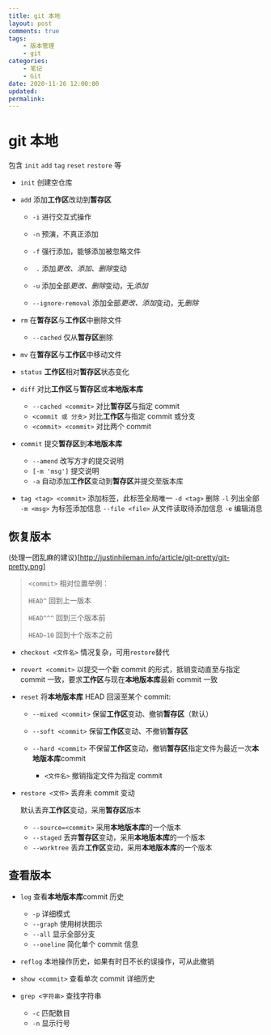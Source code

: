 ```yaml
---
title: git 本地
layout: post
comments: true
tags:
    - 版本管理
    - git
categories:
    - 笔记
    - Git
date: 2020-11-26 12:00:00
updated:
permalink:
---
```


# git 本地

包含 `init` `add` `tag` `reset` `restore` 等

<!-- more -->

-   `init` 创建空仓库

-   `add` 添加**工作区**改动到**暂存区**

    -   `-i` 进行交互式操作
    -   `-n` 预演，不真正添加
    -   `-f` 强行添加，能够添加被忽略文件

    -   ` .` 添加*更改、添加、删除*变动
    -   `-u` 添加全部*更改、删除*变动，无*添加*
    -   `--ignore-removal` 添加全部*更改、添加*变动，无*删除*

-   `rm` 在**暂存区**与**工作区**中删除文件

    -   `--cached` 仅从**暂存区**删除

-   `mv` 在**暂存区**与**工作区**中移动文件

-   `status` **工作区**相对**暂存区**状态变化

-   `diff` 对比**工作区**与**暂存区**或**本地版本库**

    -   `--cached <commit>` 对比**暂存区**与指定 commit
    -   `<commit 或 分支>` 对比**工作区**与指定 commit 或分支
    -   `<commit> <commit>` 对比两个 commit

-   `commit` 提交**暂存区**到**本地版本库**

    -   `--amend` 改写方才的提交说明
    -   `[-m 'msg']` 提交说明
    -   `-a` 自动添加**工作区**变动到**暂存区**并提交至版本库

-   `tag <tag> <commit>` 添加标签，此标签全局唯一
    `-d <tag>` 删除
    `-l` 列出全部
    `-m <msg>` 为标签添加信息
    `--file <file>` 从文件读取待添加信息
    `-e` 编辑消息

## 恢复版本

(处理一团乱麻的建议)[http://justinhileman.info/article/git-pretty/git-pretty.png]

> `<commit>` 相对位置举例：
>
> `HEAD^` 回到上一版本
>
> `HEAD^^^` 回到三个版本前
>
> `HEAD~10` 回到十个版本之前

-   `checkout <文件名>` 情况复杂，可用`restore`替代

-   `revert <commit>` 以提交一个新 commit 的形式，抵销变动直至与指定 commit 一致，要求**工作区**与现在**本地版本库**最新 commit 一致

-   `reset` 将**本地版本库** HEAD 回滚至某个 commit:

    -   `--mixed <commit>` 保留**工作区**变动、撤销**暂存区**（默认）
    -   `--soft <commit>` 保留**工作区**变动、不撤销**暂存区**
    -   `--hard <commit>` 不保留**工作区**变动，撤销**暂存区**指定文件为最近一次**本地版本库**commit

        -   `<文件名>` 撤销指定文件为指定 commit

-   `restore <文件>` 丢弃未 commit 变动

    默认丢弃**工作区**变动，采用**暂存区**版本

    -   `--source=<commit>` 采用**本地版本库**的一个版本
    -   `--staged` 丢弃**暂存区**变动，采用**本地版本库**的一个版本
    -   `--worktree` 丢弃**工作区**变动，采用**本地版本库**的一个版本

## 查看版本

-   `log` 查看**本地版本库**commit 历史

    -   `-p` 详细模式
    -   `--graph` 使用树状图示
    -   `--all` 显示全部分支
    -   `--oneline` 简化单个 commit 信息

-   `reflog` 本地操作历史，如果有时日不长的误操作，可从此撤销

-   `show <commit>` 查看单次 commit 详细历史

-   `grep <字符串>` 查找字符串
    -   `-c` 匹配数目
    -   `-n` 显示行号

